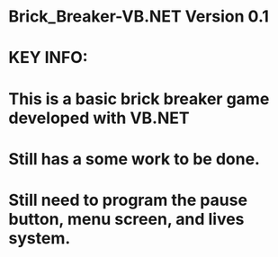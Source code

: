 # Brick_Breaker-VB.NET Version 0.1

# KEY INFO:
# This is a basic brick breaker game developed with VB.NET
# Still has a some work to be done.
# Still need to program the pause button, menu screen, and lives system.
